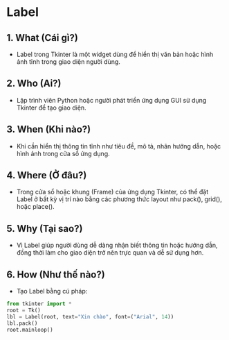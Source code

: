 # Label
## 1. What (Cái gì?)
- Label trong Tkinter là một widget dùng để hiển thị văn bản hoặc hình ảnh tĩnh trong giao diện người dùng.

## 2. Who (Ai?)
- Lập trình viên Python hoặc người phát triển ứng dụng GUI sử dụng Tkinter để tạo giao diện.

## 3. When (Khi nào?)
- Khi cần hiển thị thông tin tĩnh như tiêu đề, mô tả, nhãn hướng dẫn, hoặc hình ảnh trong cửa sổ ứng dụng.

## 4. Where (Ở đâu?)
- Trong cửa sổ hoặc khung (Frame) của ứng dụng Tkinter, có thể đặt Label ở bất kỳ vị trí nào bằng các phương thức layout như pack(), grid(), hoặc place().

## 5. Why (Tại sao?)
- Vì Label giúp người dùng dễ dàng nhận biết thông tin hoặc hướng dẫn, đồng thời làm cho giao diện trở nên trực quan và dễ sử dụng hơn.

## 6. How (Như thế nào?)
- Tạo Label bằng cú pháp:
```python
from tkinter import *
root = Tk()
lbl = Label(root, text="Xin chào", font=("Arial", 14))
lbl.pack()
root.mainloop()
```
